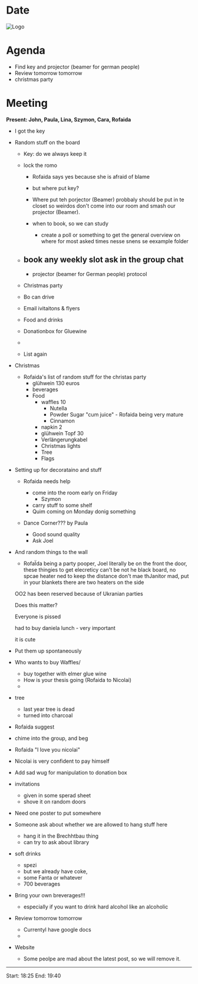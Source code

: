 # Date

![Logo](logo.jpg)

# Agenda

- Find key and projector (beamer for german people)
- Review tomorrow tomorrow
- christmas party

# Meeting
**Present: John, Paula, Lina, Szymon, Cara, Rofaida**

   
- I got the key


- Random stuff on the board

  - Key: do we always keep it

  - lock the romo
    - Rofaida says yes because she is afraid of blame
    - but where put key?
    - Where put teh porjector (Beamer) probbaly should be put in te closet so weirdos don't come into our room and smash our projector (Beamer). 
    - when to book, so we can study 

      - create a poll or something to get the general overview on where for most asked times 
     nesse snens se eexample folder
  - book any weekly slot ask in the group chat
    - 
     - projector (beamer for German people) protocol



  - Christmas party
  - Bo can drive
  - Email ivitaitons & flyers
  - Food and drinks
  - Donationbox for Gluewine
  - 
  - List again 

- Christmas
    
    - Rofaida's list of random stuff for the christas party
       - glühwein 130 euros 
        - beverages
       - Food
         - waffles 10
            - Nutella
            - Powder Sugar
                "cum juice" - Rofaida being very mature
            - Cinnamon 
         - napkin 2 
         - glühwein Topf 30
         - Verlängerungkabel
         - Christmas lights
         - Tree
         - Flags 
 - Setting up for decorataino and stuff
   - Rofaida needs help 
     - come into the room early on Friday
       - Szymon
     - carry stuff to some shelf
     - Quim coming on Monday donig something
    
   - Dance Corner??? by Paula
      - Good sound quality
      - Ask Joel
 - And random things to the wall
   - RofaΪda being a party pooper, Joel literally be on the front the door, these thingies to get elecreticy can't be not he black board, no spcae heater ned to keep the distance don't mae thJanitor mad, put in your blankets
   there are two heaters on the side 

    OO2 has been reserved because of Ukranian parties

    Does this matter?

    Everyone is pissed

    had to buy daniela lunch - very important

   it is cute
  - Put them up spontaneously
  - Who wants to buy Waffles/
    - buy together with elmer glue wine
    - How is your thesis going (Rofaida to Nicolai)
    - 
  - tree
    - last year tree is dead
    - turned into charcoal

  - Rofaida suggest
   - chime into the group, and beg
   - Rofaida "I love you nicolai"
   - Nicolai is very confident to pay himself
  - Add sad wug for manipulation to donation box
  - invitations
    - given in some sperad sheet
    - shove it on random doors
  - Need one poster to put somewhere
  - Someone ask about whether we are allowed to hang stuff here
     - hang it in the Brechhtbau thing
     - can try to ask about library

  - soft drinks
    - spezi
    - but we already have coke, 
    - some Fanta or whatever
    - 700 beverages


  - Bring your own breverages!!!
     - especially if you want to drink hard alcohol like an alcoholic


 - Review tomorrow tomorrow
   - Currentyl have google docs 
   - 

- Website
  - Some peolpe are mad about the latest post, so we will remove it.  
---

Start: 18:25
End: 19:40


